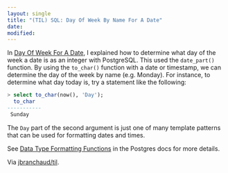 ```yaml
---
layout: single
title: "(TIL) SQL: Day Of Week By Name For A Date"
date:
modified:
---
```


In [Day Of Week For A Date](day-of-week-for-a-date.md), I explained how to
determine what day of the week a date is as an integer with PostgreSQL. This
used the `date_part()` function. By using the `to_char()` function with a
date or timestamp, we can determine the day of the week by name (e.g.
Monday). For instance, to determine what day today is, try a statement like
the following:

```sql
> select to_char(now(), 'Day');
  to_char
-----------
 Sunday
```

The `Day` part of the second argument is just one of many template patterns
that can be used for formatting dates and times.

See [Data Type Formatting
Functions](http://www.postgresql.org/docs/current/static/functions-formatting.html)
in the Postgres docs for more details.

Via [jbranchaud/til](https://github.com/jbranchaud/til).
